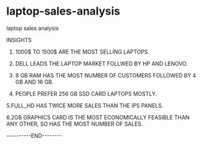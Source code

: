 # laptop-sales-analysis
laptop sales analysis

INSIGHTS

1. 1000$ TO 1500$ ARE THE MOST SELLING LAPTOPS.

2. DELL LEADS THE LAPTOP MARKET FOLLWED BY HP AND LENOVO.

3. 8 GB RAM HAS THE MOST NUMBER OF CUSTOMERS FOLLOWED BY 4 GB AND 16 GB.

4. PEOPLE PREFER 256 GB SSD CARD LAPTOPS MOSTLY.

5.FULL_HD HAS TWICE MORE SALES THAN THE IPS PANELS.

6.2GB GRAPHICS CARD IS THE MOST ECONOMICALLY FEASIBLE THAN ANY OTHER, SO HAS THE MOST NUMBER OF SALES.

----------END--------
